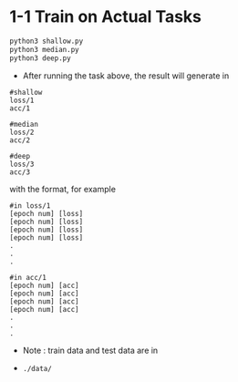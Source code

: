 # 1-1 **Train on Actual Tasks**

```bash
python3 shallow.py
python3 median.py
python3 deep.py
```

* After running the task above, the result will generate in

```
#shallow
loss/1
acc/1

#median
loss/2
acc/2

#deep
loss/3
acc/3
```

with the format, for example

```
#in loss/1
[epoch num] [loss]
[epoch num] [loss]
[epoch num] [loss]
[epoch num] [loss]
.
.
.
```

```
#in acc/1
[epoch num] [acc]
[epoch num] [acc]
[epoch num] [acc]
[epoch num] [acc]
.
.
.
```

* Note : train data and test data are in

* ```bash
  ./data/
  ```


